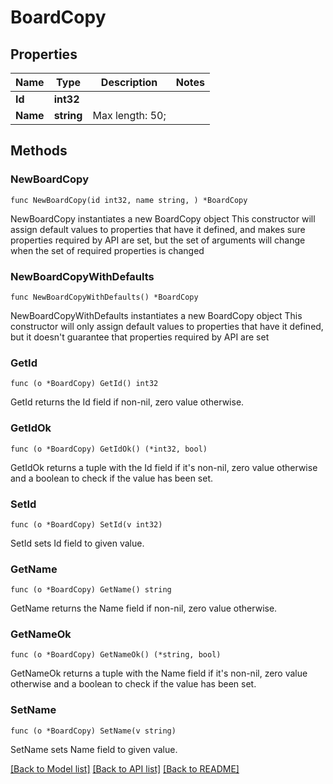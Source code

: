 # BoardCopy

## Properties

Name | Type | Description | Notes
------------ | ------------- | ------------- | -------------
**Id** | **int32** |  | 
**Name** | **string** |  Max length: 50; | 

## Methods

### NewBoardCopy

`func NewBoardCopy(id int32, name string, ) *BoardCopy`

NewBoardCopy instantiates a new BoardCopy object
This constructor will assign default values to properties that have it defined,
and makes sure properties required by API are set, but the set of arguments
will change when the set of required properties is changed

### NewBoardCopyWithDefaults

`func NewBoardCopyWithDefaults() *BoardCopy`

NewBoardCopyWithDefaults instantiates a new BoardCopy object
This constructor will only assign default values to properties that have it defined,
but it doesn't guarantee that properties required by API are set

### GetId

`func (o *BoardCopy) GetId() int32`

GetId returns the Id field if non-nil, zero value otherwise.

### GetIdOk

`func (o *BoardCopy) GetIdOk() (*int32, bool)`

GetIdOk returns a tuple with the Id field if it's non-nil, zero value otherwise
and a boolean to check if the value has been set.

### SetId

`func (o *BoardCopy) SetId(v int32)`

SetId sets Id field to given value.


### GetName

`func (o *BoardCopy) GetName() string`

GetName returns the Name field if non-nil, zero value otherwise.

### GetNameOk

`func (o *BoardCopy) GetNameOk() (*string, bool)`

GetNameOk returns a tuple with the Name field if it's non-nil, zero value otherwise
and a boolean to check if the value has been set.

### SetName

`func (o *BoardCopy) SetName(v string)`

SetName sets Name field to given value.



[[Back to Model list]](../README.md#documentation-for-models) [[Back to API list]](../README.md#documentation-for-api-endpoints) [[Back to README]](../README.md)



